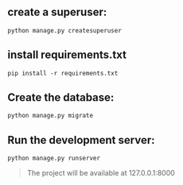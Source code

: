 ## create a superuser:
```
python manage.py createsuperuser 
```

## install requirements.txt 
```
pip install -r requirements.txt
```

## Create the database:
```
python manage.py migrate
```
## Run the development server:
```
python manage.py runserver
```

>The project will be available at 127.0.0.1:8000

